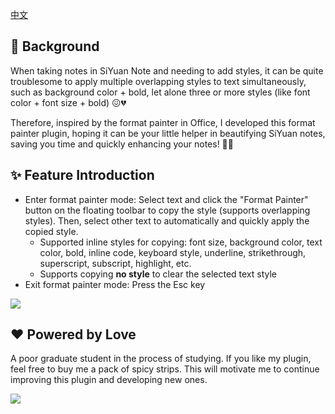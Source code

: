 [中文](README_zh_CN.md)

## 🚀 Background

When taking notes in SiYuan Note and needing to add styles, it can be quite troublesome to apply multiple overlapping styles to text simultaneously, such as background color + bold, let alone three or more styles (like font color + font size + bold) 😖💔

Therefore, inspired by the format painter in Office, I developed this format painter plugin, hoping it can be your little helper in beautifying SiYuan notes, saving you time and quickly enhancing your notes! 💃🕺

## ✨ Feature Introduction

- Enter format painter mode: Select text and click the "Format Painter" button on the floating toolbar to copy the style (supports overlapping styles). Then, select other text to automatically and quickly apply the copied style.
  - Supported inline styles for copying: font size, background color, text color, bold, inline code, keyboard style, underline, strikethrough, superscript, subscript, highlight, etc.
  - Supports copying **no style** to clear the selected text style
- Exit format painter mode: Press the Esc key

![](https://fastly.jsdelivr.net/gh/Achuan-2/PicBed/assets/思源笔记格式刷插件-2024-10-10.gif)



## ❤️ Powered by Love

A poor graduate student in the process of studying. If you like my plugin, feel free to buy me a pack of spicy strips. This will motivate me to continue improving this plugin and developing new ones.

![](https://cdn.nlark.com/yuque/0/2024/jpeg/1408046/1714754573393-9c7f70b0-05ec-489e-b5a2-1a37fb681f6f.jpeg?x-oss-process=image%2Fformat%2Cwebp%2Fresize%2Cw_592%2Climit_0%2Finterlace%2C1)